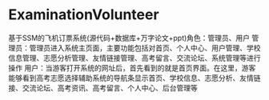 # ExaminationVolunteer
基于SSM的飞机订票系统(源代码+数据库+万字论文+ppt)角色：管理员、用户  管理员：管理员进入系统主页面，主要功能包括对首页、个人中心、用户管理、学校信息管理、志愿分析管理、友情链接管理、高考留言、交流论坛、系统管理等进行操作  用户：当游客打开系统的网址后，首先看到的就是首页界面。在这里，游客能够看到高考志愿选择辅助系统的导航条显示首页、学校信息、志愿分析、友情链接、交流论坛、高考资讯、高考留言、个人中心、后台管理等

